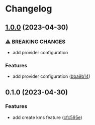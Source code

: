 # Changelog

## [1.0.0](https://github.com/evners/terraform-aws-kms/compare/v0.1.0...v1.0.0) (2023-04-30)


### ⚠ BREAKING CHANGES

* add provider configuration

### Features

* add provider configuration ([bba9b14](https://github.com/evners/terraform-aws-kms/commit/bba9b14808824463a4c6635aee046ce73826195b))

## 0.1.0 (2023-04-30)


### Features

* add create kms feature ([cfc595e](https://github.com/evners/terraform-aws-kms/commit/cfc595eb8adb48ae3ee508093478b1fb36cdfeb8))
